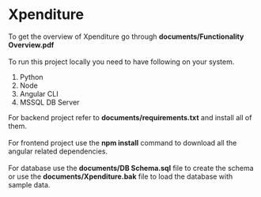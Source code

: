 # Xpenditure

To get the overview of Xpenditure go through <b>documents/Functionality Overview.pdf</b> <br><br>
To run this project locally you need to have following on your system.<br>
<ol>
<li>Python</li>
<li>Node</li>
<li>Angular CLI</li>
<li>MSSQL DB Server</li>
</ol>

For backend project refer to <b>documents/requirements.txt</b> and install all of them.
<br><br>
For frontend project use the <b>npm install</b> command to download all the angular related dependencies.
<br><br>
For database use the <b>documents/DB Schema.sql</b> file to create the schema or use the <b>documents/Xpenditure.bak</b> file to load the database with sample data.
